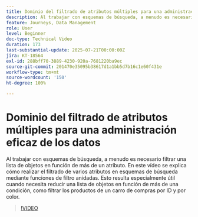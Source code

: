 ```yaml
---
title: Dominio del filtrado de atributos múltiples para una administración eficaz de los datos
description: Al trabajar con esquemas de búsqueda, a menudo es necesario filtrar una lista de objetos en función de más de un atributo. En este vídeo se explica cómo realizar el filtrado de varios atributos en esquemas de búsqueda mediante funciones de filtro anidadas. Esto resulta especialmente útil cuando necesita reducir una lista de objetos en función de más de una condición, como filtrar los productos de un carro de compras por ID y por color.
feature: Journeys, Data Management
role: User
level: Beginner
doc-type: Technical Video
duration: 173
last-substantial-update: 2025-07-21T00:00:00Z
jira: KT-18564
exl-id: 288bff70-3889-4230-920a-7681220ba9ec
source-git-commit: 201470e35095b38617d1a1bb5d7b16c1e60f431e
workflow-type: tm+mt
source-wordcount: '150'
ht-degree: 100%

---
```


# Dominio del filtrado de atributos múltiples para una administración eficaz de los datos

Al trabajar con esquemas de búsqueda, a menudo es necesario filtrar una lista de objetos en función de más de un atributo. En este vídeo se explica cómo realizar el filtrado de varios atributos en esquemas de búsqueda mediante funciones de filtro anidadas. Esto resulta especialmente útil cuando necesita reducir una lista de objetos en función de más de una condición, como filtrar los productos de un carro de compras por ID y por color.

>[!VIDEO](https://video.tv.adobe.com/v/3469320/?learn=on&enablevpops&captions=spa)
